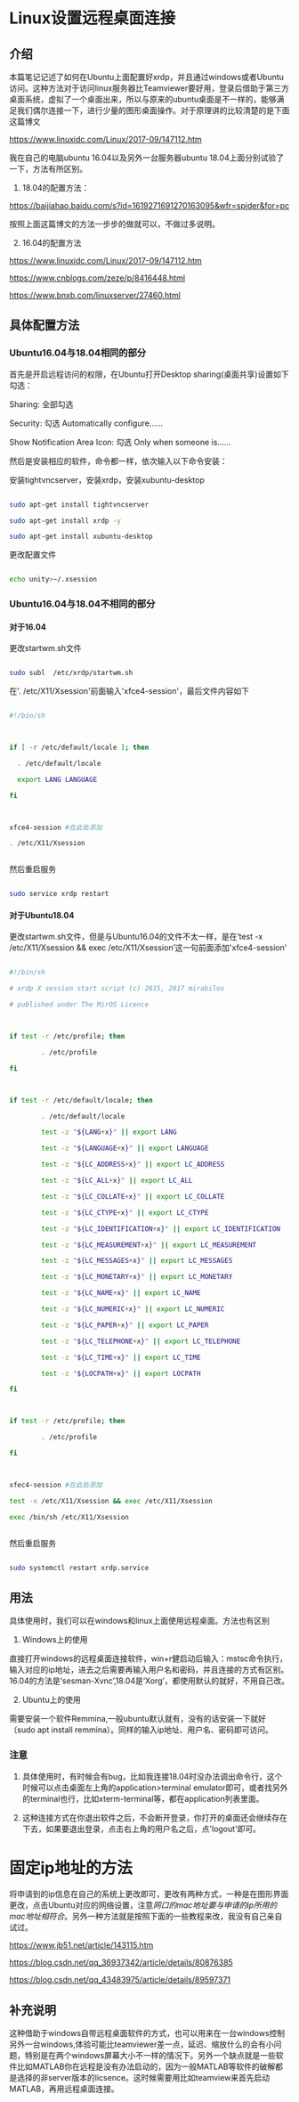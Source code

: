 # Linux设置远程桌面连接





## 介绍



本篇笔记记述了如何在Ubuntu上面配置好xrdp，并且通过windows或者Ubuntu访问。这种方法对于访问linux服务器比Teamviewer要好用，登录后借助于第三方桌面系统，虚拟了一个桌面出来，所以与原来的ubuntu桌面是不一样的，能够满足我们偶尔连接一下，进行少量的图形桌面操作。对于原理讲的比较清楚的是下面这篇博文

https://www.linuxidc.com/Linux/2017-09/147112.htm

我在自己的电脑ubuntu 16.04以及另外一台服务器ubuntu 18.04上面分别试验了一下，方法有所区别。



1. 18.04的配置方法：



https://baijiahao.baidu.com/s?id=1619271691270163095&wfr=spider&for=pc



按照上面这篇博文的方法一步步的做就可以，不做过多说明。



2. 16.04的配置方法



https://www.linuxidc.com/Linux/2017-09/147112.htm

https://www.cnblogs.com/zeze/p/8416448.html

https://www.bnxb.com/linuxserver/27460.html



## 具体配置方法



### Ubuntu16.04与18.04相同的部分



首先是开启远程访问的权限，在Ubuntu打开Desktop sharing(桌面共享)设置如下勾选：



Sharing: 全部勾选

Security: 勾选 Automatically configure......

Show Notification Area Icon: 勾选 Only when someone is......



然后是安装相应的软件，命令都一样，依次输入以下命令安装：

安装tightvncserver，安装xrdp，安装xubuntu-desktop



```bash

sudo apt-get install tightvncserver

sudo apt-get install xrdp -y 

sudo apt-get install xubuntu-desktop

```



更改配置文件



```bash

echo unity>~/.xsession 

```



### Ubuntu16.04与18.04不相同的部分



#### 对于16.04 



更改startwm.sh文件



```bash

sudo subl  /etc/xrdp/startwm.sh

```



在'. /etc/X11/Xsession'前面输入'xfce4-session'，最后文件内容如下



```bash

#!/bin/sh



if [ -r /etc/default/locale ]; then

  . /etc/default/locale

  export LANG LANGUAGE

fi



xfce4-session #在此处添加

. /etc/X11/Xsession



```



然后重启服务



```bash

sudo service xrdp restart  

```



#### 对于Ubuntu18.04



更改startwm.sh文件，但是与Ubuntu16.04的文件不太一样，是在‘test -x /etc/X11/Xsession && exec /etc/X11/Xsession’这一句前面添加'xfce4-session'



```bash

#!/bin/sh

# xrdp X session start script (c) 2015, 2017 mirabilos

# published under The MirOS Licence



if test -r /etc/profile; then

        . /etc/profile

fi



if test -r /etc/default/locale; then

        . /etc/default/locale

        test -z "${LANG+x}" || export LANG

        test -z "${LANGUAGE+x}" || export LANGUAGE

        test -z "${LC_ADDRESS+x}" || export LC_ADDRESS

        test -z "${LC_ALL+x}" || export LC_ALL

        test -z "${LC_COLLATE+x}" || export LC_COLLATE

        test -z "${LC_CTYPE+x}" || export LC_CTYPE

        test -z "${LC_IDENTIFICATION+x}" || export LC_IDENTIFICATION

        test -z "${LC_MEASUREMENT+x}" || export LC_MEASUREMENT

        test -z "${LC_MESSAGES+x}" || export LC_MESSAGES

        test -z "${LC_MONETARY+x}" || export LC_MONETARY

        test -z "${LC_NAME+x}" || export LC_NAME

        test -z "${LC_NUMERIC+x}" || export LC_NUMERIC

        test -z "${LC_PAPER+x}" || export LC_PAPER

        test -z "${LC_TELEPHONE+x}" || export LC_TELEPHONE

        test -z "${LC_TIME+x}" || export LC_TIME

        test -z "${LOCPATH+x}" || export LOCPATH

fi



if test -r /etc/profile; then

        . /etc/profile

fi



xfec4-session #在此处添加

test -x /etc/X11/Xsession && exec /etc/X11/Xsession

exec /bin/sh /etc/X11/Xsession



```



然后重启服务



```bash

sudo systemctl restart xrdp.service  

```



## 用法



具体使用时，我们可以在windows和linux上面使用远程桌面。方法也有区别



1. Windows上的使用



直接打开windows的远程桌面连接软件，win+r健启动后输入：mstsc命令执行，输入对应的ip地址，进去之后需要再输入用户名和密码，并且连接的方式有区别。16.04的方法是‘sesman-Xvnc’,18.04是‘Xorg’，都使用默认的就好，不用自己改。



2.  Ubuntu上的使用



需要安装一个软件Remmina,一般ubuntu默认就有，没有的话安装一下就好（sudo apt install remmina）。同样的输入ip地址、用户名、密码即可访问。



### 注意



1. 具体使用时，有时候会有bug，比如我连接18.04时没办法调出命令行，这个时候可以点击桌面左上角的application>terminal emulator即可，或者找另外的terminal也行，比如xterm-terminal等，都在application列表里面。



2. 这种连接方式在你退出软件之后，不会断开登录，你打开的桌面还会继续存在下去，如果要退出登录，点击右上角的用户名之后，点'logout'即可。



# 固定ip地址的方法



将申请到的ip信息在自己的系统上更改即可，更改有两种方式，一种是在图形界面更改，点击Ubuntu对应的网络设置，注意*网口的mac地址要与申请的ip所用的mac地址相符合*。另外一种方法就是按照下面的一些教程来改，我没有自己亲自试过。



https://www.jb51.net/article/143115.htm

https://blog.csdn.net/qq_36937342/article/details/80876385

https://blog.csdn.net/qq_43483975/article/details/89597371



## 补充说明



这种借助于windows自带远程桌面软件的方式，也可以用来在一台windows控制另外一台windows,体验可能比teamviewer差一点，延迟、缩放什么的会有小问题，特别是在两个windows屏幕大小不一样的情况下。另外一个缺点就是一些软件比如MATLAB你在远程是没有办法启动的，因为一般MATLAB等软件的破解都是选择的非server版本的licsence。这时候需要用比如teamview来首先启动MATLAB，再用远程桌面连接。



